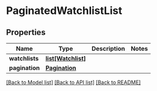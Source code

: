# PaginatedWatchlistList

## Properties
Name | Type | Description | Notes
------------ | ------------- | ------------- | -------------
**watchlists** | [**list[Watchlist]**](Watchlist.md) |  | 
**pagination** | [**Pagination**](Pagination.md) |  | 

[[Back to Model list]](../README.md#documentation-for-models) [[Back to API list]](../README.md#documentation-for-api-endpoints) [[Back to README]](../README.md)


